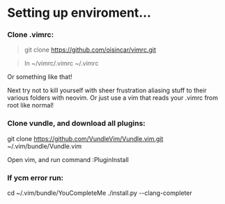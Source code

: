 # Setting up enviroment…

### Clone .vimrc:

>git clone https://github.com/oisincar/vimrc.git

>ln ~/vimrc/.vimrc ~/.vimrc


Or something like that!

Next try not to kill yourself with sheer frustration aliasing stuff to their various folders with neovim. Or just use a vim that reads your .vimrc from root like normal!

### Clone vundle, and download all plugins:

git clone https://github.com/VundleVim/Vundle.vim.git ~/.vim/bundle/Vundle.vim

Open vim, and run command :PluginInstall

### If ycm error run:

cd ~/.vim/bundle/YouCompleteMe
./install.py --clang-completer

